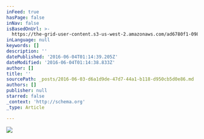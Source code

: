 ```yaml
---
inFeed: true
hasPage: false
inNav: false
isBasedOnUrl: >-
  https://the-grid-user-content.s3-us-west-2.amazonaws.com/ad6780f1-0980-4ad3-8463-8b826bc00ccd.jpg
inLanguage: null
keywords: []
description: ''
datePublished: '2016-06-04T01:14:39.205Z'
dateModified: '2016-06-04T01:14:38.833Z'
author: []
title: ''
sourcePath: _posts/2016-06-03-d6a1d9de-47d7-44a1-b118-d950cb5d0e86.md
authors: []
publisher: null
starred: false
_context: 'http://schema.org'
_type: Article

---
```

![](https://the-grid-user-content.s3-us-west-2.amazonaws.com/ad6780f1-0980-4ad3-8463-8b826bc00ccd.jpg)